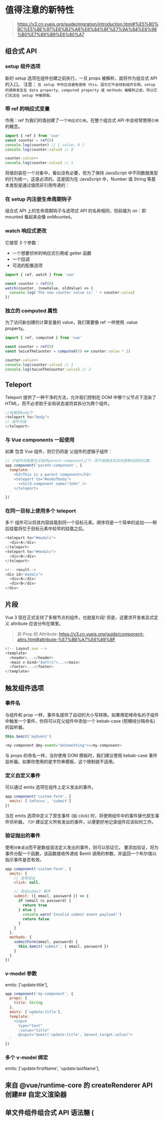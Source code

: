 # 值得注意的新特性
> https://v3.cn.vuejs.org/guide/migration/introduction.html#%E5%80%BC%E5%BE%97%E6%B3%A8%E6%84%8F%E7%9A%84%E6%96%B0%E7%89%B9%E6%80%A7
## 组合式 API
### setup 组件选项
新的 setup 选项在组件创建之前执行，一旦 props 被解析，就将作为组合式 API 的入口。
注意：
`在 setup 中你应该避免使用 this，因为它不会找到组件实例。setup 的调用发生在 data property、computed property 或 methods 被解析之前，所以它们无法在 setup 中被获取。`
### 带 ref 的响应式变量
作用：ref 为我们的值创建了一个`响应式引用`。在整个组合式 API 中会经常使用`引用`的概念。

```js
import { ref } from 'vue'
const counter = ref(0)
console.log(counter) // { value: 0 }
console.log(counter.value) // 0

counter.value++
console.log(counter.value) // 1
```
将值封装在一个对象中，看似没有必要，但为了保持 JavaScript 中不同数据类型的行为统一，这是必须的。这是因为在 JavaScript 中，Number 或 String 等基本类型是通过值而非引用传递的：
### 在 setup 内注册生命周期钩子
组合式 API 上的生命周期钩子与选项式 API 的名称相同，但前缀为 on：即 mounted 看起来会像 onMounted。
### watch 响应式更改
它接受 3 个参数：
- 一个想要侦听的响应式引用或 getter 函数
- 一个回调
- 可选的配置选项
```js
import { ref, watch } from 'vue'

const counter = ref(0)
watch(counter, (newValue, oldValue) => {
  console.log('The new counter value is: ' + counter.value)
})
```
### 独立的 computed 属性
为了访问新创建的计算变量的 value，我们需要像 ref 一样使用 .value property。
```js
import { ref, computed } from 'vue'

const counter = ref(0)
const twiceTheCounter = computed(() => counter.value * 2)

counter.value++
console.log(counter.value) // 1
console.log(twiceTheCounter.value) // 2
```


## Teleport
Teleport 提供了一种干净的方法，允许我们控制在 DOM 中哪个父节点下渲染了 HTML，而不必求助于全局状态或将其拆分为两个组件。
```js
//挂载到body下
<teleport to="body">
// 组件内容
</teleport>
```
### 与 Vue components 一起使用
如果 <teleport> 包含 Vue 组件，则它仍将是 <teleport> 父组件的逻辑子组件：
```js
// 子组件将嵌套在父组件parent-component之下，而不是放在实际内容移动到的位置。
app.component('parent-component', {
  template: `
    <h2>This is a parent component</h2>
    <teleport to="#endofbody">
      <child-component name="John" />
    </teleport>
  `
})
```
### 在同一目标上使用多个 teleport
多个 <teleport> 组件可以将其内容挂载到同一个目标元素。顺序将是一个简单的追加——稍后挂载将位于目标元素中较早的挂载之后。
```js
<teleport to="#modals">
  <div>A</div>
</teleport>
<teleport to="#modals">
  <div>B</div>
</teleport>

<!-- result-->
<div id="modals">
  <div>A</div>
  <div>B</div>
</div>
```

## 片段
Vue 3 现在正式支持了多根节点的组件，也就是片段!
但是，这要求开发者显式定义 attribute 应该分布在哪里。
> 非 Prop 的 Attribute: https://v3.cn.vuejs.org/guide/component-attrs.html#attribute-%E7%BB%A7%E6%89%BF
```js
<!-- Layout.vue -->
<template>
  <header>...</header>
  <main v-bind="$attrs">...</main>
  <footer>...</footer>
</template>
```

## 触发组件选项
### 事件名
与组件和 prop 一样，事件名提供了自动的大小写转换。如果用驼峰命名的子组件中触发一个事件，你将可以在父组件中添加一个 kebab-case (短横线分隔命名) 的监听器。
```js
this.$emit('myEvent')
```
```js
<my-component @my-event="doSomething"></my-component>
```
与 props 的命名一样，当你使用 DOM 模板时，我们建议使用 kebab-case 事件监听器。如果你使用的是字符串模板，这个限制就不适用。

### 定义自定义事件
可以通过 emits 选项在组件上定义发出的事件。
```js
app.component('custom-form', {
  emits: ['inFocus', 'submit']
})
```
当在 emits 选项中定义了原生事件 (如 click) 时，将使用组件中的事件替代原生事件侦听器。
`TIP`
建议定义所有发出的事件，以便更好地记录组件应该如何工作。

### 验证抛出的事件
使用`对象语法`而不是数组语法定义发出的事件，则可以验证它。
要添加验证，将为事件分配一个函数，该函数接收传递给 $emit 调用的参数，并返回一个布尔值以指示事件是否有效。
```js
app.component('custom-form', {
  emits: {
    // 没有验证
    click: null,

    // 验证submit 事件
    submit: ({ email, password }) => {
      if (email && password) {
        return true
      } else {
        console.warn('Invalid submit event payload!')
        return false
      }
    }
  },
  methods: {
    submitForm(email, password) {
      this.$emit('submit', { email, password })
    }
  }
})
```
### v-model 参数
emits: ['update:title'],
```js
app.component('my-component', {
  props: {
    title: String
  },
  emits: ['update:title'],
  template: `
    <input
      type="text"
      :value="title"
      @input="$emit('update:title', $event.target.value)">
  `
})
```

### 多个 v-model 绑定
 emits: ['update:firstName', 'update:lastName'],

## 来自 @vue/runtime-core 的 createRenderer API 创建## 自定义渲染器
## 单文件组件组合式 API 语法糖 (<script setup>) 实验性
## 单文件组件状态驱动的 CSS 变量 (<style> 中的 v-bind) 实验性
## SFC <style scoped> 现在可以包含全局规则或只针对插槽内容的规则
## Suspense 实验性

# 非兼容的变更
下面列出了从 2.x 开始的重大更改：

## 全局 API
### 全局 Vue API 已更改为使用应用程序实例

### 全局和内部 API 已经被重构可tree-shakable

## 模板指令
### 组件上 v-model 用法已更改，替换 v-bind.sync
### <template v-for> 和非 v-for 节点上 key 用法已更改
### 在同一元素上使用的 v-if 和 v-for 优先级已更改
### v-bind="object" 现在排序敏感
### v-on:event.native 修饰符已移除
### v-for 中的 ref 不再注册 ref 数组

## 组件
### 只能使用普通函数创建功能组件
### functional 属性在单文件组件 (SFC) <template> 和 functional ## 组件选项被抛弃
### 异步组件现在需要 defineAsyncComponent 方法来创建
### 组件事件现在需要在 emits 选项中声明

## 渲染函数
### 渲染函数 API 改变
### $scopedSlots property 已删除，所有插槽都通过 $slots 作为函数暴露
### $listeners 被移除或整合到 $attrs
### $attrs 现在包含 class and style attribute

## 自定义元素
### 自定义元素检测现在已经在编译时执行
### 对特殊的 is prop 的使用只严格限制在被保留的 <component> 标记中
### #其他小改变
### destroyed 生命周期选项被重命名为 unmounted
### beforeDestroy 生命周期选项被重命名为 beforeUnmount
### default prop 工厂函数不再可以访问 this 上下文
### 自定义指令 API 已更改为与组件生命周期一致且 binding.expression 已移除
### data 选项应始终被声明为一个函数
### 来自 mixin 的 data 选项现在为浅合并
### Attribute 强制策略已更改
### 一些过渡 class 被重命名
### <TransitionGroup> 不再默认渲染包裹元素
### 当侦听一个数组时，只有当数组被替换时，回调才会触发，如果需要在变更时触发，则需要指定 deep 选项
### 没有特殊指令的标记 (v-if/else-if/else、v-for 或 v-slot) 的 <template> 现在被视为普通元素，并将生成原生的 ## #<template> 元素，而不是渲染其内部内容。
### 已挂载的应用不会取代它所挂载的元素
### 生命周期 hook: 事件前缀改为 vnode-

## 移除 API
### keyCode 支持作为 v-on 的修饰符
### $on、$off 和 $once 实例方法
### 过滤
### 内联模板 attribute
### $children 实例 property
### propsData 选项
### $destroy 实例方法。用户不应再手动管理单个 Vue 组件的生命周期。
### 全局函数 set 和 delete 以及实例方法 $set 和 $delete。基于代理的变化检测不再需要它们了。
